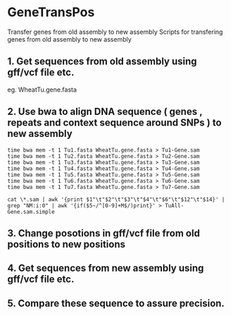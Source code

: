 
# GeneTransPos

Transfer genes from old assembly to new assembly 
Scripts for transfering genes from old assembly to new assembly 

## 1. Get sequences from old assembly using gff/vcf file etc.
eg. WheatTu.gene.fasta

## 2. Use bwa to align DNA sequence ( genes , repeats and context sequence around SNPs ) to new assembly
```
time bwa mem -t 1 Tu1.fasta WheatTu.gene.fasta > Tu1-Gene.sam
time bwa mem -t 1 Tu2.fasta WheatTu.gene.fasta > Tu2-Gene.sam
time bwa mem -t 1 Tu3.fasta WheatTu.gene.fasta > Tu3-Gene.sam
time bwa mem -t 1 Tu4.fasta WheatTu.gene.fasta > Tu4-Gene.sam
time bwa mem -t 1 Tu5.fasta WheatTu.gene.fasta > Tu5-Gene.sam
time bwa mem -t 1 Tu6.fasta WheatTu.gene.fasta > Tu6-Gene.sam
time bwa mem -t 1 Tu7.fasta WheatTu.gene.fasta > Tu7-Gene.sam

cat \*.sam | awk '{print $1"\t"$2"\t"$3"\t"$4"\t"$6"\t"$12"\t"$14}' | grep "NM:i:0" | awk '{if($5~/^[0-9]+M$/)print}' > TuAll-Gene.sam.simple
```

## 3. Change posotions in gff/vcf file from old positions to new positions


## 4. Get sequences from new assembly using gff/vcf file etc.


## 5. Compare these sequence to assure precision.


